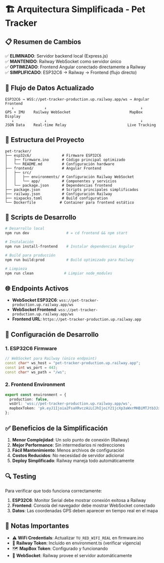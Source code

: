# 🏗️ Arquitectura Simplificada - Pet Tracker

## 📋 Resumen de Cambios

✅ **ELIMINADO**: Servidor backend local (Express.js)  
✅ **MANTENIDO**: Railway WebSocket como servidor único  
✅ **OPTIMIZADO**: Frontend Angular conectado directamente a Railway  
✅ **SIMPLIFICADO**: ESP32C6 → Railway → Frontend (flujo directo)  

## 🔄 Flujo de Datos Actualizado

```
ESP32C6 → WSS://pet-tracker-production.up.railway.app/ws → Angular Frontend
   ↓              ↓                                           ↓
GPS + IMU    Railway WebSocket                           MapBox Display
   ↓              ↓                                           ↓
JSON Data    Real-time Relay                            Live Tracking
```

## 📁 Estructura del Proyecto

```
pet-tracker/
├── esp32c6/              # Firmware ESP32C6
│   ├── firmware.ino      # Código principal optimizado
│   └── README.md         # Configuración hardware
├── frontend/             # Angular Frontend
│   ├── src/
│   │   ├── environments/ # Configuración Railway WebSocket
│   │   └── app/          # Componentes y servicios
│   └── package.json      # Dependencias frontend
├── package.json          # Scripts principales simplificados
├── railway.json          # Configuración Railway
├── nixpacks.toml         # Build configuration
└── Dockerfile           # Container para frontend estático
```

## 🚀 Scripts de Desarrollo

```bash
# Desarrollo local
npm run dev                 # = cd frontend && npm start

# Instalación
npm run install-frontend    # Instalar dependencias Angular

# Build para producción
npm run build:prod          # Build optimizado para Railway

# Limpieza
npm run clean              # Limpiar node_modules
```

## 🌐 Endpoints Activos

- **WebSocket ESP32C6**: `wss://pet-tracker-production.up.railway.app/ws`
- **WebSocket Frontend**: `wss://pet-tracker-production.up.railway.app/ws`
- **Frontend URL**: `https://pet-tracker-production.up.railway.app`

## 🔧 Configuración de Desarrollo

### 1. ESP32C6 Firmware
```cpp
// WebSocket para Railway (único endpoint)
const char* ws_host = "pet-tracker-production.up.railway.app";
const int ws_port = 443;
const char* ws_path = "/ws";
```

### 2. Frontend Environment
```typescript
export const environment = {
  production: false,
  wsUrl: 'wss://pet-tracker-production.up.railway.app/ws',
  mapboxToken: 'pk.eyJ1Ijoia2FsaXRvczAiLCJhIjoiY21jcXp3aWxrMHBiMTJtb3JxNDB0enhuMSJ9.IARuB5IywY0T0h2SA60vLw'
};
```

## ✅ Beneficios de la Simplificación

1. **Menor Complejidad**: Un solo punto de conexión (Railway)
2. **Mejor Performance**: Sin intermediarios ni redirecciones
3. **Fácil Mantenimiento**: Menos archivos de configuración
4. **Costos Reducidos**: No necesidad de servidor adicional
5. **Deploy Simplificado**: Railway maneja todo automáticamente

## 🔍 Testing

Para verificar que todo funciona correctamente:

1. **ESP32C6**: Monitor Serial debe mostrar conexión exitosa a Railway
2. **Frontend**: Consola del navegador debe mostrar WebSocket conectado
3. **Datos**: Las coordenadas GPS deben aparecer en tiempo real en el mapa

## 📝 Notas Importantes

- ⚠️ **WiFi Credentials**: Actualizar `TU_RED_WIFI_REAL` en firmware.ino
- 🔐 **Railway Token**: Incluido en environment.ts (verificar vigencia)
- 🗺️ **MapBox Token**: Configurado y funcionando
- 📡 **WebSocket**: Railway provee el servidor automáticamente
